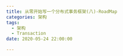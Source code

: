 ```yaml
---
title: 从零开始写一个分布式事务框架(八)-RoadMap
categories: 架构
tags:
  - 架构
  - Transaction
date: 2020-05-24 22:00:00

---
```


